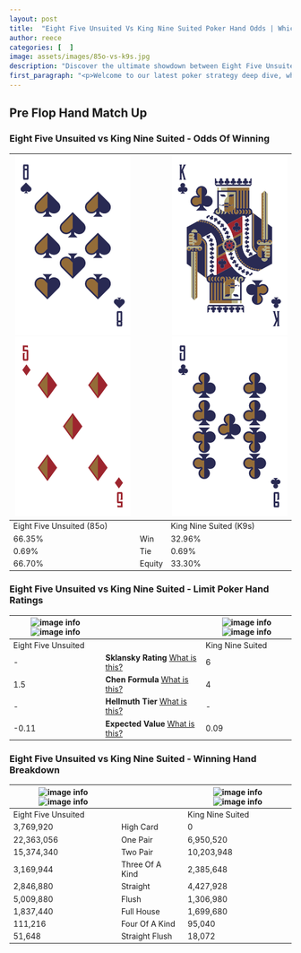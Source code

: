```yaml
---
layout: post
title:  "Eight Five Unsuited Vs King Nine Suited Poker Hand Odds | Which Is The Better Hand In Poker? A Complete Guide"
author: reece
categories: [  ]
image: assets/images/85o-vs-k9s.jpg
description: "Discover the ultimate showdown between Eight Five Unsuited and King Nine Suited in poker! Uncover the odds, strategies, and scenarios where one hand triumphs over the other. Get ready to up your poker game with this thrilling analysis."
first_paragraph: "<p>Welcome to our latest poker strategy deep dive, where we're pitting two distinct hands against each other in a high-stakes showdown: Eight Five Unsuited vs King Nine Suited.</p><p>In the dynamic world of poker, every decision counts, and knowing which hand holds the upper hand is key to your success at the table.</p><p>In this article, we'll dissect these two hands, explore the scenarios where one dominates the other, and equip you with the knowledge to make strategic choices that can tip the odds in your favor.</p><p>Get ready to unravel the intriguing dynamics of these poker hands and elevate your game to new heights.</p>"
---
```




[comment]: # (sp0)

## Pre Flop Hand Match Up

<div class="table hand-ratings" markdown="1"> 



### Eight Five Unsuited vs King Nine Suited - Odds Of Winning


    
| ![image info](assets/images/hand1/8.png) ![image info](assets/images/hand1/5o.png) |  | ![image info](assets/images/hand2/k.png) ![image info](assets/images/hand2/9.png) |
| -------- | -------- | -------- |
| Eight Five Unsuited (85o) |  | King Nine Suited (K9s) |
| 66.35% | Win | 32.96% |
| 0.69% | Tie | 0.69% |
| 66.70% | Equity | 33.30% |




[comment]: # (sp1)



### Eight Five Unsuited vs King Nine Suited - Limit Poker Hand Ratings


    
| ![image info](https://www.riverpairs.com/assets/images/hand1/8.png) ![image info](https://www.riverpairs.com/assets/images/hand1/5o.png) |  | ![image info](https://www.riverpairs.com/assets/images/hand2/k.png) ![image info](https://www.riverpairs.com/assets/images/hand2/9.png) |
| -------- | -------- | -------- |
| Eight Five Unsuited |  | King Nine Suited |
| - | **Sklansky Rating** [What is this?](/sklansky-rating-explained) | 6 |
| 1.5 | **Chen Formula** [What is this?](/chen-formula-explained) | 4 |
| - | **Hellmuth Tier** [What is this?](/Hellmuth-tier-explained) | - |
| -0.11 | **Expected Value** [What is this?](/expected-value-explained) | 0.09 |




[comment]: # (sp2)



### Eight Five Unsuited vs King Nine Suited - Winning Hand Breakdown


    
| ![image info](https://www.riverpairs.com/assets/images/hand1/8.png) ![image info](https://www.riverpairs.com/assets/images/hand1/5o.png) |  | ![image info](https://www.riverpairs.com/assets/images/hand2/k.png) ![image info](https://www.riverpairs.com/assets/images/hand2/9.png) |
| -------- | -------- | -------- |
| Eight Five Unsuited |  | King Nine Suited |
| 3,769,920 | High Card | 0 |
| 22,363,056 | One Pair | 6,950,520 |
| 15,374,340 | Two Pair | 10,203,948 |
| 3,169,944 | Three Of A Kind | 2,385,648 |
| 2,846,880 | Straight | 4,427,928 |
| 5,009,880 | Flush | 1,306,980 |
| 1,837,440 | Full House | 1,699,680 |
| 111,216 | Four Of A Kind | 95,040 |
| 51,648 | Straight Flush | 18,072 |




[comment]: # (sp3)



</div>

[comment]: # (sp4)



[comment]: # (sp5)

